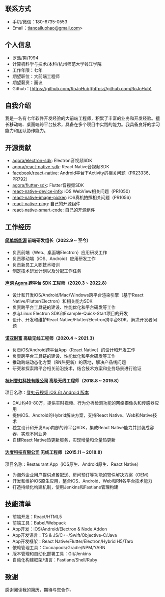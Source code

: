 ## 联系方式

- 手机/微信：180-6735-0553
- Email：tiancailuohao@gmail.com>

## 个人信息

- 罗浩/男/1994
- 计算机科学与技术/本科/杭州师范大学钱江学院
- 工作年限：七年
- 期望职位：大前端工程师
- 期望薪资：面议
- Github：[https://github.com/RoJoHub](https://github.com/RoJoHub)

## 自我介绍

我是一名有七年软件开发经验的大前端工程师，积累了丰富的业务和开发经验。擅长移动端、桌面端跨平台技术，具备在多个项目中实践的能力。我具备良好的学习能力和团队协作能力。

## 开源贡献

- [agora/electron-sdk](https://github.com/AgoraIO/Electron-SDK): Electron音视频SDK
- [agora/react-native-sdk](https://github.com/AgoraIO-Community/react-native-agora): React Native音视频SDK
- [facebook/react-native](https://github.com/facebook/react-native): Android平台下Activity的相关问题（PR23336、PR792）
- [agora/flutter-sdk](https://github.com/AgoraIO/Agora-Flutter-SDK): Flutter音视频SDK
- [react-native-device-info](https://github.com/react-native-device-info/react-native-device-info): iOS WebView相关问题（PR1050）
- [react-native-image-picker](https://github.com/react-native-image-picker/react-native-image-picker): iOS真机拍照相关问题（PR1056）
- [react-native-ping](https://github.com/RoJoHub/react-native-ping): 自己的开源组件
- [react-native-smart-code](https://github.com/RoJoHub/react-native-smart-code): 自己的开源组件

## 工作经历

#### [简单新能源](https://www.ensim-energy.com/) 前端研发组长（2022.9 ~ 至今）

- 负责前端（Web、桌面端Electron）应用研发工作
- 负责移动端（iOS、Android）应用研发工作
- 负责新员工入职技术培训
- 制定技术研发计划以及分配工作任务

#### [声网 Agora](https://www.agora.io/cn/) 跨平台 SDK 工程师（2020.3 ~ 2022.8）

- 设计和开发iOS/Android/Mac/Windows跨平台渲染引擎（基于React Native/Flutter/Electron）和相关能力SDK
- 负责跨平台工具链的建设、性能优化和平台研发等工作
- 参与Linux Electron SDK和Example-Quick-Start项目的开发
- 设计、开发和维护React Native/Flutter/Electron跨平台SDK，解决开发者问题

#### [诺亚财富](http://www.noahgroup.com/) 高级无线工程师（2020.4 ~ 2021.3）

- 负责iOS/Android跨平台App（React Native）的设计和开发工作
- 负责跨平台工具链的建设、性能优化和平台研发等工作
- 推动跨端动态化方案（RN热更新）的落地，解决产品线问题
- 研究和探索跨平台相关前沿技术，结合技术方案和业务场景进行验证

#### [杭州登虹科技有限公司](https://www.closeli.cn/) 高级无线工程师（2018.8 ~ 2019.8）

项目名称：[登虹云视频 iOS 和 Android 版本](https://apps.apple.com/cn/app/%E7%99%BB%E8%99%B9%E4%BA%91%E8%A7%86%E9%A2%91/id1116554114)

- DAU约40-80万，提供实时视频、行为分析检测功能的网络摄像头和传感器应用
- 提供iOS、Android的Hybrid解决方案，支持React Native、Web和Native技术
- 独立设计和开发App内部的跨平台SDK，集成React Native能力并封装成容器，实现不同业务
- 自建React Native热更新服务，实现增量和全量热更新

#### [边度科技有限公司](https://bindopos.com/) 无线工程师（2015.11 ~ 2018.8）

项目名称：Restaurant App（iOS原生、Android原生、React Native）

- 为海外企业用户提供点餐配送、房间预订等功能的软件解决方案（OEM）
- 开发和维护iOS原生应用，整合iOS、Android、Web和RN各平台技术能力
- 打造持续化构建机制，使用Jenkins和Fastlane管理构建

## 技能清单

- 前端开发：React/HTML5
- 前端工具：Babel/Webpack
- App开发：iOS/Android/Electron & Node Addon
- App开发语言：TS & JS/C++/Swift/Objective-C/Java
- App开发框架：React Native/Flutter/Electron/Hybrid H5/Taro
- 依赖管理工具：Cocoapods/Gradle/NPM/YARN
- 版本管理和自动化部署工具：Git/Jenkins
- 自动化构建框架/语言：Fastlane/Shell/Ruby

## 致谢

感谢阅读我的简历，期待与您合作。